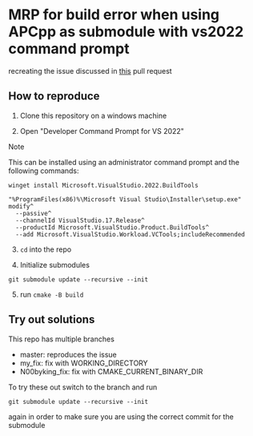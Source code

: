 # MRP for build error when using APCpp as submodule with vs2022 command prompt

recreating the issue discussed in [this](https://github.com/N00byKing/APCpp/pull/22) pull request


## How to reproduce

1. Clone this repository on a windows machine

2. Open "Developer Command Prompt for VS 2022"

> [!NOTE]
>  This can be installed using an administrator command prompt and the following commands:
>  ```
>  winget install Microsoft.VisualStudio.2022.BuildTools 
>  ```
>  ```
>  "%ProgramFiles(x86)%\Microsoft Visual Studio\Installer\setup.exe" modify^
>    --passive^
>    --channelId VisualStudio.17.Release^
>    --productId Microsoft.VisualStudio.Product.BuildTools^
>    --add Microsoft.VisualStudio.Workload.VCTools;includeRecommended
>  ```

3. `cd` into the repo

4. Initialize submodules
  ```
  git submodule update --recursive --init
  ```

5. run `cmake -B build`

## Try out solutions

This repo has multiple branches

 - master: reproduces the issue
 - my_fix: fix with WORKING_DIRECTORY
 - N00byking_fix: fix with CMAKE_CURRENT_BINARY_DIR

To try these out switch to the branch and run
```
git submodule update --recursive --init
```
again in order to make sure you are using the correct commit for the submodule